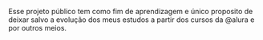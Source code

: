 Esse projeto público tem como fim de aprendizagem e único proposito de deixar salvo a evolução dos meus estudos a partir dos cursos da @alura e por outros meios.
